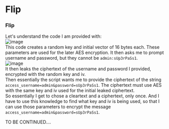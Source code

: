 # Flip

### Flip
Let's understand the code I am provided with: <br />
![image](https://github.com/user-attachments/assets/1bc1b166-61ce-4f03-9e61-6e8f8613e1cf)<br />
This code creates a random key and initial vector of 16 bytes each. These parameters are used for the later AES encryption. It then asks me to prompt username and password, but they cannot be `admin:sUp3rPaSs1`.<br />
![image](https://github.com/user-attachments/assets/5d117681-de20-4857-8a8a-e7a79cf161b2)<br />
It then leaks the ciphertext of the username and password I provided, encrypted with the random key and iv. <br />
Then essentially the script wants me to provide the ciphertext of the string `access_username=admin&password=sUp3rPaSs1`. The ciphertext must use AES with the same key and iv used for the initial leaked ciphertext. <br />
So essentially I get to chose a cleartext and a ciphertext, only once. And I have to use this knowledge to find what key and iv is being used, so that I can use those parameters to encrypt the message `access_username=admin&password=sUp3rPaSs1`.

TO BE CONTINUED....
